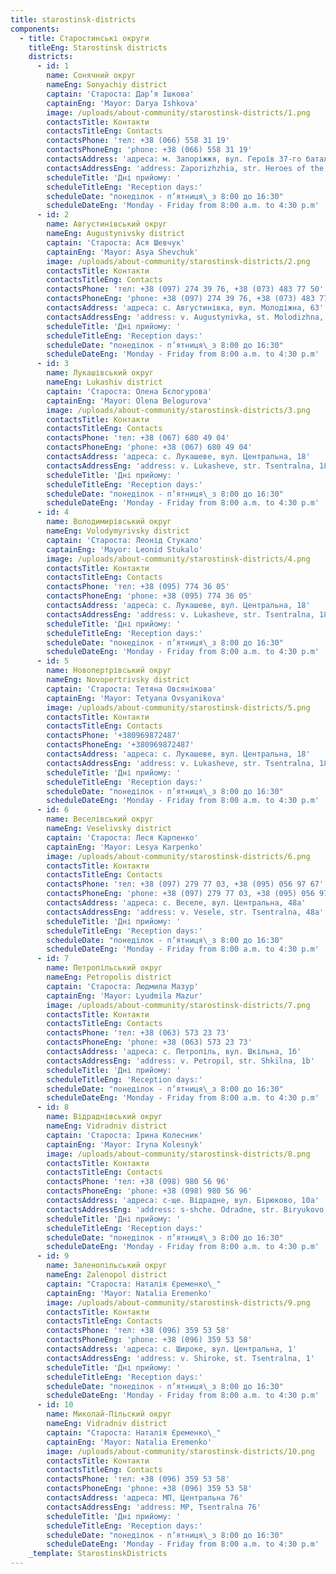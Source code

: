 ```yaml
---
title: starostinsk-districts
components:
  - title: Старостинські округи
    titleEng: Starostinsk districts
    districts:
      - id: 1
        name: Сонячний округ
        nameEng: Sonyachiy district
        captain: 'Староста: Дар’я Ішкова'
        captainEng: 'Mayor: Darya Ishkova'
        image: /uploads/about-community/starostinsk-districts/1.png
        contactsTitle: Контакти
        contactsTitleEng: Contacts
        contactsPhone: 'тел: +38 (066) 558 31 19'
        contactsPhoneEng: 'phone: +38 (066) 558 31 19'
        contactsAddress: 'адреса: м. Запоріжжя, вул. Героїв 37-го батальйону, 12'
        contactsAddressEng: 'address: Zaporizhzhia, str. Heroes of the 37th Battalion, 12'
        scheduleTitle: 'Дні прийому: '
        scheduleTitleEng: 'Reception days:'
        scheduleDate: "понеділок - п’ятниця\_з 8:00 до 16:30"
        scheduleDateEng: 'Monday - Friday from 8:00 a.m. to 4:30 p.m'
      - id: 2
        name: Августинівський округ
        nameEng: Augustynivsky district
        captain: 'Староста: Ася Шевчук'
        captainEng: 'Mayor: Asya Shevchuk'
        image: /uploads/about-community/starostinsk-districts/2.png
        contactsTitle: Контакти
        contactsTitleEng: Contacts
        contactsPhone: 'тел: +38 (097) 274 39 76, +38 (073) 483 77 50'
        contactsPhoneEng: 'phone: +38 (097) 274 39 76, +38 (073) 483 77 50'
        contactsAddress: 'адреса: с. Августинівка, вул. Молодіжна, 63'
        contactsAddressEng: 'address: v. Augustynivka, st. Molodizhna, 63'
        scheduleTitle: 'Дні прийому: '
        scheduleTitleEng: 'Reception days:'
        scheduleDate: "понеділок - п’ятниця\_з 8:00 до 16:30"
        scheduleDateEng: 'Monday - Friday from 8:00 a.m. to 4:30 p.m'
      - id: 3
        name: Лукашівський округ
        nameEng: Lukashiv district
        captain: 'Староста: Олена Бєлогурова'
        captainEng: 'Mayor: Olena Belogurova'
        image: /uploads/about-community/starostinsk-districts/3.png
        contactsTitle: Контакти
        contactsTitleEng: Contacts
        contactsPhone: 'тел: +38 (067) 680 49 04'
        contactsPhoneEng: 'phone: +38 (067) 680 49 04'
        contactsAddress: 'адреса: с. Лукашеве, вул. Центральна, 18'
        contactsAddressEng: 'address: v. Lukasheve, str. Tsentralna, 18'
        scheduleTitle: 'Дні прийому: '
        scheduleTitleEng: 'Reception days:'
        scheduleDate: "понеділок - п’ятниця\_з 8:00 до 16:30"
        scheduleDateEng: 'Monday - Friday from 8:00 a.m. to 4:30 p.m'
      - id: 4
        name: Володимирівський округ
        nameEng: Volodymyrivsky district
        captain: 'Староста: Леонід Стукало'
        captainEng: 'Mayor: Leonid Stukalo'
        image: /uploads/about-community/starostinsk-districts/4.png
        contactsTitle: Контакти
        contactsTitleEng: Contacts
        contactsPhone: 'тел: +38 (095) 774 36 05'
        contactsPhoneEng: 'phone: +38 (095) 774 36 05'
        contactsAddress: 'адреса: с. Лукашеве, вул. Центральна, 18'
        contactsAddressEng: 'address: v. Lukasheve, str. Tsentralna, 18'
        scheduleTitle: 'Дні прийому: '
        scheduleTitleEng: 'Reception days:'
        scheduleDate: "понеділок - п’ятниця\_з 8:00 до 16:30"
        scheduleDateEng: 'Monday - Friday from 8:00 a.m. to 4:30 p.m'
      - id: 5
        name: Новопертрівський округ
        nameEng: Novopertrivsky district
        captain: 'Староста: Тетяна Овсянікова'
        captainEng: 'Mayor: Tetyana Ovsyanikova'
        image: /uploads/about-community/starostinsk-districts/5.png
        contactsTitle: Контакти
        contactsTitleEng: Contacts
        contactsPhone: '+380969872487'
        contactsPhoneEng: '+380969872487'
        contactsAddress: 'адреса: с. Лукашеве, вул. Центральна, 18'
        contactsAddressEng: 'address: v. Lukasheve, str. Tsentralna, 18'
        scheduleTitle: 'Дні прийому: '
        scheduleTitleEng: 'Reception days:'
        scheduleDate: "понеділок - п’ятниця\_з 8:00 до 16:30"
        scheduleDateEng: 'Monday - Friday from 8:00 a.m. to 4:30 p.m'
      - id: 6
        name: Веселівський округ
        nameEng: Veselivsky district
        captain: 'Староста: Леся Карпенко'
        captainEng: 'Mayor: Lesya Karpenko'
        image: /uploads/about-community/starostinsk-districts/6.png
        contactsTitle: Контакти
        contactsTitleEng: Contacts
        contactsPhone: 'тел: +38 (097) 279 77 03, +38 (095) 056 97 67'
        contactsPhoneEng: 'phone: +38 (097) 279 77 03, +38 (095) 056 97 67'
        contactsAddress: 'адреса: с. Веселе, вул. Центральна, 48а'
        contactsAddressEng: 'address: v. Vesele, str. Tsentralna, 48a'
        scheduleTitle: 'Дні прийому: '
        scheduleTitleEng: 'Reception days:'
        scheduleDate: "понеділок - п’ятниця\_з 8:00 до 16:30"
        scheduleDateEng: 'Monday - Friday from 8:00 a.m. to 4:30 p.m'
      - id: 7
        name: Петропільський округ
        nameEng: Petropolis district
        captain: 'Староста: Людмила Мазур'
        captainEng: 'Mayor: Lyudmila Mazur'
        image: /uploads/about-community/starostinsk-districts/7.png
        contactsTitle: Контакти
        contactsTitleEng: Contacts
        contactsPhone: 'тел: +38 (063) 573 23 73'
        contactsPhoneEng: 'phone: +38 (063) 573 23 73'
        contactsAddress: 'адреса: с. Петропіль, вул. Шкільна, 1б'
        contactsAddressEng: 'address: v. Petropil, str. Shkilna, 1b'
        scheduleTitle: 'Дні прийому: '
        scheduleTitleEng: 'Reception days:'
        scheduleDate: "понеділок - п’ятниця\_з 8:00 до 16:30"
        scheduleDateEng: 'Monday - Friday from 8:00 a.m. to 4:30 p.m'
      - id: 8
        name: Відраднівський округ
        nameEng: Vidradniv district
        captain: 'Староста: Ірина Колесник'
        captainEng: 'Mayor: Iryna Kolesnyk'
        image: /uploads/about-community/starostinsk-districts/8.png
        contactsTitle: Контакти
        contactsTitleEng: Contacts
        contactsPhone: 'тел: +38 (098) 980 56 96'
        contactsPhoneEng: 'phone: +38 (098) 980 56 96'
        contactsAddress: 'адреса: с-ще. Відрадне, вул. Бірюково, 10а'
        contactsAddressEng: 'address: s-shche. Odradne, str. Biryukovo, 10a'
        scheduleTitle: 'Дні прийому: '
        scheduleTitleEng: 'Reception days:'
        scheduleDate: "понеділок - п’ятниця\_з 8:00 до 16:30"
        scheduleDateEng: 'Monday - Friday from 8:00 a.m. to 4:30 p.m'
      - id: 9
        name: Заленопільський округ
        nameEng: Zalenopol district
        captain: "Староста: Наталія Єременко\_"
        captainEng: 'Mayor: Natalia Eremenko'
        image: /uploads/about-community/starostinsk-districts/9.png
        contactsTitle: Контакти
        contactsTitleEng: Contacts
        contactsPhone: 'тел: +38 (096) 359 53 58'
        contactsPhoneEng: 'phone: +38 (096) 359 53 58'
        contactsAddress: 'адреса: с. Широке, вул. Центральна, 1'
        contactsAddressEng: 'address: v. Shiroke, st. Tsentralna, 1'
        scheduleTitle: 'Дні прийому: '
        scheduleTitleEng: 'Reception days:'
        scheduleDate: "понеділок - п’ятниця\_з 8:00 до 16:30"
        scheduleDateEng: 'Monday - Friday from 8:00 a.m. to 4:30 p.m'
      - id: 10
        name: Миколай-Пільский округ
        nameEng: Vidradniv district
        captain: "Староста: Наталія Єременко\_"
        captainEng: 'Mayor: Natalia Eremenko'
        image: /uploads/about-community/starostinsk-districts/10.png
        contactsTitle: Контакти
        contactsTitleEng: Contacts
        contactsPhone: 'тел: +38 (096) 359 53 58'
        contactsPhoneEng: 'phone: +38 (096) 359 53 58'
        contactsAddress: 'адреса: МП, Центральна 76'
        contactsAddressEng: 'address: MP, Tsentralna 76'
        scheduleTitle: 'Дні прийому: '
        scheduleTitleEng: 'Reception days:'
        scheduleDate: "понеділок - п’ятниця\_з 8:00 до 16:30"
        scheduleDateEng: 'Monday - Friday from 8:00 a.m. to 4:30 p.m'
    _template: StarostinskDistricts
---
```


